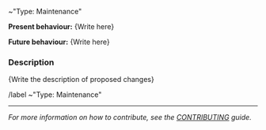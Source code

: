 ~"Type: Maintenance"

**Present behaviour:**
{Write here}

**Future behaviour:**
{Write here}

### Description
{Write the description of proposed changes}

/label ~"Type: Maintenance"

---

*For more information on how to contribute, see the [CONTRIBUTING] guide.*

[CONTRIBUTING]: CONTRIBUTING.md
